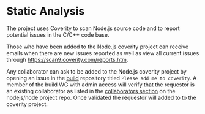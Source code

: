 # Static Analysis

The project uses Coverity to scan Node.js source code and to report potential
issues in the C/C++ code base.

Those who have been added to the Node.js coverity project can receive emails
when there are new issues reported as well as view all current issues
through <https://scan9.coverity.com/reports.htm>.

Any collaborator can ask to be added to the Node.js coverity project
by opening an issue in the [build](https://github.com/nodejs/build) repository
titled `Please add me to coverity`. A member of the build WG with admin
access will verify that the requestor is an existing collaborator as listed in
the [collaborators section](https://github.com/nodejs/node#collaborators)
on the nodejs/node project repo. Once validated the requestor will added
to to the coverity project.
